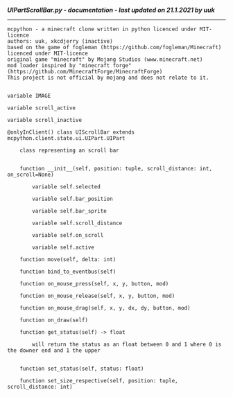 ***UIPartScrollBar.py - documentation - last updated on 21.1.2021 by uuk***
___

    mcpython - a minecraft clone written in python licenced under MIT-licence
    authors: uuk, xkcdjerry (inactive)
    based on the game of fogleman (https://github.com/fogleman/Minecraft) licenced under MIT-licence
    original game "minecraft" by Mojang Studios (www.minecraft.net)
    mod loader inspired by "minecraft forge" (https://github.com/MinecraftForge/MinecraftForge)
    This project is not official by mojang and does not relate to it.


    variable IMAGE

    variable scroll_active

    variable scroll_inactive

    @onlyInClient() class UIScrollBar extends mcpython.client.state.ui.UIPart.UIPart
        
        class representing an scroll bar


        function __init__(self, position: tuple, scroll_distance: int, on_scroll=None)

            variable self.selected

            variable self.bar_position

            variable self.bar_sprite

            variable self.scroll_distance

            variable self.on_scroll

            variable self.active

        function move(self, delta: int)

        function bind_to_eventbus(self)

        function on_mouse_press(self, x, y, button, mod)

        function on_mouse_release(self, x, y, button, mod)

        function on_mouse_drag(self, x, y, dx, dy, button, mod)

        function on_draw(self)

        function get_status(self) -> float
            
            will return the status as an float between 0 and 1 where 0 is the downer end and 1 the upper


        function set_status(self, status: float)

        function set_size_respective(self, position: tuple, scroll_distance: int)